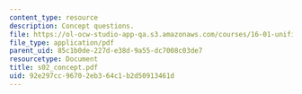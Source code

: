 ```yaml
---
content_type: resource
description: Concept questions.
file: https://ol-ocw-studio-app-qa.s3.amazonaws.com/courses/16-01-unified-engineering-i-ii-iii-iv-fall-2005-spring-2006/92e297cc96702eb364c1b2d50913461d_s02_concept.pdf
file_type: application/pdf
parent_uid: 85c1b0de-227d-e38d-9a55-dc7008c03de7
resourcetype: Document
title: s02_concept.pdf
uid: 92e297cc-9670-2eb3-64c1-b2d50913461d
---
```


